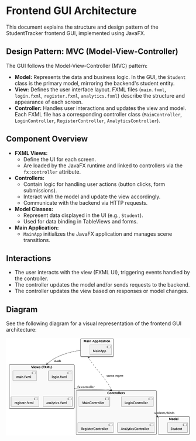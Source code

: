 # Frontend GUI Architecture

This document explains the structure and design pattern of the StudentTracker frontend GUI, implemented using JavaFX.

## Design Pattern: MVC (Model-View-Controller)

The GUI follows the Model-View-Controller (MVC) pattern:

- **Model:** Represents the data and business logic. In the GUI, the `Student` class is the primary model, mirroring the backend's student entity.
- **View:** Defines the user interface layout. FXML files (`main.fxml`, `login.fxml`, `register.fxml`, `analytics.fxml`) describe the structure and appearance of each screen.
- **Controller:** Handles user interactions and updates the view and model. Each FXML file has a corresponding controller class (`MainController`, `LoginController`, `RegisterController`, `AnalyticsController`).

## Component Overview

- **FXML Views:**
  - Define the UI for each screen.
  - Are loaded by the JavaFX runtime and linked to controllers via the `fx:controller` attribute.
- **Controllers:**
  - Contain logic for handling user actions (button clicks, form submissions).
  - Interact with the model and update the view accordingly.
  - Communicate with the backend via HTTP requests.
- **Model Classes:**
  - Represent data displayed in the UI (e.g., `Student`).
  - Used for data binding in TableViews and forms.
- **Main Application:**
  - `MainApp` initializes the JavaFX application and manages scene transitions.

## Interactions

- The user interacts with the view (FXML UI), triggering events handled by the controller.
- The controller updates the model and/or sends requests to the backend.
- The controller updates the view based on responses or model changes.

## Diagram

See the following diagram for a visual representation of the frontend GUI architecture:

![Frontend GUI Architecture](frontend-gui-architecture.png) 
